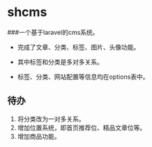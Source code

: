 # shcms

###一个基于laravel的cms系统。
 
- 完成了文章、分类、标签、图片、头像功能。 

- 其中标签和分类是多对多关系。 

- 标签、分类、网站配置等信息均在options表中。
 
 
 
 
 
## 待办
1. 将分类改为一对多关系。
2. 增加位置系统，即首页推荐位、精品文章位等。
3. 增加商品功能。
    
